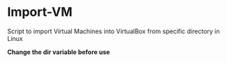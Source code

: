 # Import-VM
Script to import Virtual Machines into VirtualBox from specific directory in Linux

**Change the dir variable before use** 
